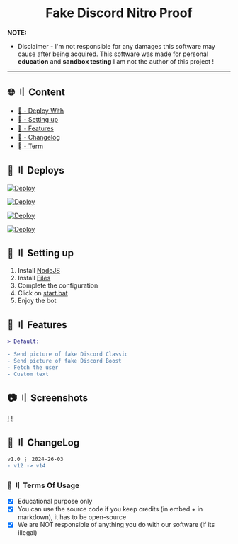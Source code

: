
<h1 align="center">Fake Discord Nitro Proof</h1>

**NOTE:** 
- Disclaimer -
I'm not responsible for any damages this software may cause after being acquired. 
This software was made for personal **education** and **sandbox testing**
I am not the author of this project !
---


## <a id="content"></a>🌐 〢 Content
- [📩・Deploy With](#deploys)
- [🎉・Setting up](#setup)
- [🔰・Features](#features)
- [📝・Changelog](#changelog)
- [💼・Term](#terms)


## <a id="deploys"></a>📩 〢 Deploys
[![Deploy](https://raw.githubusercontent.com/002-sans/deploy-buttons/main/buttons/remade/replit.svg)](https://replit.com/github/002-sans/Fake-Discord-Nitro-Proof-Bot)

[![Deploy](https://raw.githubusercontent.com/002-sans/deploy-buttons/main/buttons/remade/glitch.svg)](https://glitch.com/edit/#!/import/github/002-sans/Fake-Discord-Nitro-Proof-Bot)

[![Deploy](https://raw.githubusercontent.com/002-sans/deploy-buttons/main/buttons/remade/heroku.svg)](https://heroku.com/deploy/?template=https://github.com/002-sans/Fake-Discord-Nitro-Proof-Bot)

[![Deploy](https://raw.githubusercontent.com/002-sans/deploy-buttons/main/buttons/remade/railway.svg)](https://railway.app/new/template?template=https://github.com/002-sans/Fake-Discord-Nitro-Proof-Bot)



## <a id="setup"></a> 📁 〢 Setting up
1. Install [NodeJS](https://nodejs.org/en)
2. Install [Files](https://github.com/002-sans/Fake-Discord-Nitro-Proof-Bot/archive/refs/heads/main.zip)
3. Complete the configuration
4. Click on [start.bat](https://github.com/002-sans/Fake-Discord-Nitro-Proof-Bot/blob/main/start.bat)
5. Enjoy the bot


## <a id="features"></a>🔰 〢 Features
```diff
> Default:

- Send picture of fake Discord Classic
- Send picture of fake Discord Boost
- Fetch the user
- Custom text
```
## <a id="pictures"></a>📷 〢 Screenshots
[!](https://i.imgur.com/iHytou9.png)
[!](https://i.imgur.com/ANODx9n.png)

## <a id="changelog"></a>💭 〢 ChangeLog

```diff
v1.0 ⋮ 2024-26-03
- v12 -> v14
```

### <a id="terms"></a>💼 〢 Terms Of Usage
- [x] Educational purpose only
- [x] You can use the source code if you keep credits (in embed + in markdown), it has to be open-source
- [x] We are NOT responsible of anything you do with our software (if its illegal)
